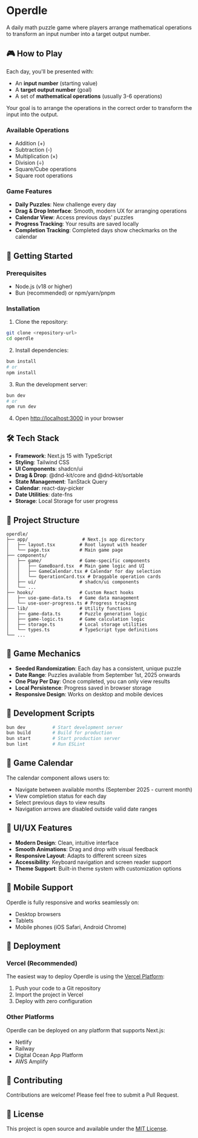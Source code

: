 # Operdle

A daily math puzzle game where players arrange mathematical operations to transform an input number into a target output number.

## 🎮 How to Play

Each day, you'll be presented with:
- An **input number** (starting value)
- A **target output number** (goal)
- A set of **mathematical operations** (usually 3-6 operations)

Your goal is to arrange the operations in the correct order to transform the input into the output.

### Available Operations
- Addition (+)
- Subtraction (-)
- Multiplication (×)
- Division (÷)
- Square/Cube operations
- Square root operations

### Game Features
- **Daily Puzzles**: New challenge every day
- **Drag & Drop Interface**: Smooth, modern UX for arranging operations
- **Calendar View**: Access previous days' puzzles
- **Progress Tracking**: Your results are saved locally
- **Completion Tracking**: Completed days show checkmarks on the calendar

## 🚀 Getting Started

### Prerequisites
- Node.js (v18 or higher)
- Bun (recommended) or npm/yarn/pnpm

### Installation

1. Clone the repository:
```bash
git clone <repository-url>
cd operdle
```

2. Install dependencies:
```bash
bun install
# or
npm install
```

3. Run the development server:
```bash
bun dev
# or
npm run dev
```

4. Open [http://localhost:3000](http://localhost:3000) in your browser

## 🛠️ Tech Stack

- **Framework**: Next.js 15 with TypeScript
- **Styling**: Tailwind CSS
- **UI Components**: shadcn/ui
- **Drag & Drop**: @dnd-kit/core and @dnd-kit/sortable
- **State Management**: TanStack Query
- **Calendar**: react-day-picker
- **Date Utilities**: date-fns
- **Storage**: Local Storage for user progress

## 📁 Project Structure

```
operdle/
├── app/                    # Next.js app directory
│   ├── layout.tsx         # Root layout with header
│   └── page.tsx           # Main game page
├── components/
│   ├── game/              # Game-specific components
│   │   ├── GameBoard.tsx  # Main game logic and UI
│   │   ├── GameCalendar.tsx # Calendar for day selection
│   │   └── OperationCard.tsx # Draggable operation cards
│   ├── ui/                # shadcn/ui components
│   └── ...
├── hooks/                 # Custom React hooks
│   ├── use-game-data.ts   # Game data management
│   └── use-user-progress.ts # Progress tracking
├── lib/                   # Utility functions
│   ├── game-data.ts       # Puzzle generation logic
│   ├── game-logic.ts      # Game calculation logic
│   ├── storage.ts         # Local storage utilities
│   └── types.ts           # TypeScript type definitions
└── ...
```

## 🎯 Game Mechanics

- **Seeded Randomization**: Each day has a consistent, unique puzzle
- **Date Range**: Puzzles available from September 1st, 2025 onwards
- **One Play Per Day**: Once completed, you can only view results
- **Local Persistence**: Progress saved in browser storage
- **Responsive Design**: Works on desktop and mobile devices

## 🔧 Development Scripts

```bash
bun dev          # Start development server
bun build        # Build for production
bun start        # Start production server
bun lint         # Run ESLint
```

## 📅 Game Calendar

The calendar component allows users to:
- Navigate between available months (September 2025 - current month)
- View completion status for each day
- Select previous days to view results
- Navigation arrows are disabled outside valid date ranges

## 🎨 UI/UX Features

- **Modern Design**: Clean, intuitive interface
- **Smooth Animations**: Drag and drop with visual feedback
- **Responsive Layout**: Adapts to different screen sizes
- **Accessibility**: Keyboard navigation and screen reader support
- **Theme Support**: Built-in theme system with customization options

## 📱 Mobile Support

Operdle is fully responsive and works seamlessly on:
- Desktop browsers
- Tablets
- Mobile phones (iOS Safari, Android Chrome)

## 🚀 Deployment

### Vercel (Recommended)

The easiest way to deploy Operdle is using the [Vercel Platform](https://vercel.com/new):

1. Push your code to a Git repository
2. Import the project in Vercel
3. Deploy with zero configuration

### Other Platforms

Operdle can be deployed on any platform that supports Next.js:
- Netlify
- Railway
- Digital Ocean App Platform
- AWS Amplify

## 🤝 Contributing

Contributions are welcome! Please feel free to submit a Pull Request.

## 📄 License

This project is open source and available under the [MIT License](LICENSE).
